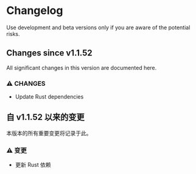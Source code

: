 # Changelog
Use development and beta versions only if you are aware of the potential risks.

## Changes since v1.1.52
All significant changes in this version are documented here.

### ⚠ CHANGES
- Update Rust dependencies


## 自 v1.1.52 以来的变更
本版本的所有重要变更将记录于此。

### ⚠ 变更
- 更新 Rust 依赖